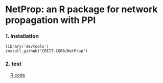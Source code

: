 NetProp: an R package for network propagation with PPI
=====================================================================

### 1. Installation

    library('devtools')
    install_github("CBIIT-CGBB/NetProp")
    
### 2. test 

&nbsp;&nbsp;&nbsp;&nbsp;[R code](test/01test.R)

    
